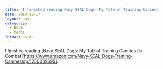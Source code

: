 ```yaml
---
title: 'I finished reading Navy SEAL Dogs: My Tale of Training Canines for Combat'
date: 2018-12-17
layout: post
categories:
  - Book
  - Media
format: aside
---
```


I finished reading [Navy SEAL Dogs: My Tale of Training Canines for Combat][https://www.amazon.com/Navy-SEAL-Dogs-Training-Canines/dp/1250049695].